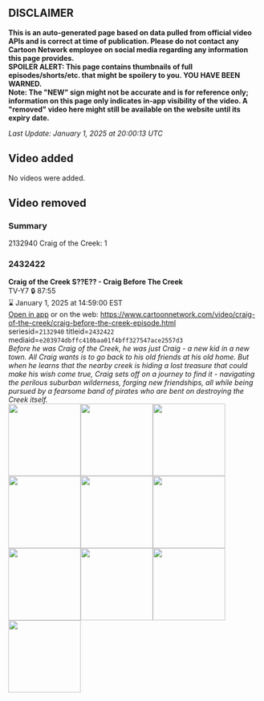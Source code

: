 ## DISCLAIMER
**This is an auto-generated page based on data pulled from official video APIs and is correct at time of publication. Please do not contact any Cartoon Network employee on social media regarding any information this page provides.**  
**SPOILER ALERT: This page contains thumbnails of full episodes/shorts/etc. that might be spoilery to you. YOU HAVE BEEN WARNED.**  
**Note: The "NEW" sign might not be accurate and is for reference only; information on this page only indicates in-app visibility of the video. A "removed" video here might still be available on the website until its expiry date.**  

_Last Update: January 1, 2025 at 20:00:13 UTC_
## Video added
No videos were added.  
## Video removed
### Summary
2132940 Craig of the Creek: 1  
### 2432422
**Craig of the Creek S??E?? - Craig Before The Creek**  
TV-Y7 🔒 87:55  
⌛ January 1, 2025 at 14:59:00 EST  
[Open in app](https://cnvideo.sercomkc.org/redirector.html?type=cnapp&seriesid=2132940&titleid=2432422&mediaid=e203974dbffc410baa01f4bff327547ace2557d3) or on the web: https://www.cartoonnetwork.com/video/craig-of-the-creek/craig-before-the-creek-episode.html  
seriesid=`2132940` titleid=`2432422` mediaid=`e203974dbffc410baa01f4bff327547ace2557d3`  
_Before he was Craig of the Creek, he was just Craig - a new kid in a new town. All Craig wants is to go back to his old friends at his old home. But when he learns that the nearby creek is hiding a lost treasure that could make his wish come true, Craig sets off on a journey to find it - navigating the perilous suburban wilderness, forging new friendships, all while being pursued by a fearsome band of pirates who are bent on destroying the Creek itself._  
<a href="https://s3.amazonaws.com/cartoonorchestrator/2432422_001_1280x720.jpg"><img src="https://s3.amazonaws.com/cartoonorchestrator/2432422_001_640x360.jpg" height="144px" /></a><a href="https://s3.amazonaws.com/cartoonorchestrator/2432422_002_1280x720.jpg"><img src="https://s3.amazonaws.com/cartoonorchestrator/2432422_002_640x360.jpg" height="144px" /></a><a href="https://s3.amazonaws.com/cartoonorchestrator/2432422_003_1280x720.jpg"><img src="https://s3.amazonaws.com/cartoonorchestrator/2432422_003_640x360.jpg" height="144px" /></a><a href="https://s3.amazonaws.com/cartoonorchestrator/2432422_004_1280x720.jpg"><img src="https://s3.amazonaws.com/cartoonorchestrator/2432422_004_640x360.jpg" height="144px" /></a><a href="https://s3.amazonaws.com/cartoonorchestrator/2432422_005_1280x720.jpg"><img src="https://s3.amazonaws.com/cartoonorchestrator/2432422_005_640x360.jpg" height="144px" /></a><a href="https://s3.amazonaws.com/cartoonorchestrator/2432422_006_1280x720.jpg"><img src="https://s3.amazonaws.com/cartoonorchestrator/2432422_006_640x360.jpg" height="144px" /></a><a href="https://s3.amazonaws.com/cartoonorchestrator/2432422_007_1280x720.jpg"><img src="https://s3.amazonaws.com/cartoonorchestrator/2432422_007_640x360.jpg" height="144px" /></a><a href="https://s3.amazonaws.com/cartoonorchestrator/2432422_008_1280x720.jpg"><img src="https://s3.amazonaws.com/cartoonorchestrator/2432422_008_640x360.jpg" height="144px" /></a><a href="https://s3.amazonaws.com/cartoonorchestrator/2432422_009_1280x720.jpg"><img src="https://s3.amazonaws.com/cartoonorchestrator/2432422_009_640x360.jpg" height="144px" /></a><a href="https://s3.amazonaws.com/cartoonorchestrator/2432422_010_1280x720.jpg"><img src="https://s3.amazonaws.com/cartoonorchestrator/2432422_010_640x360.jpg" height="144px" /></a>
